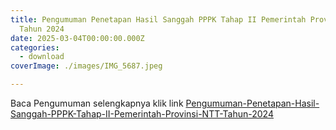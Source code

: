 ```yaml
---
title: Pengumuman Penetapan Hasil Sanggah PPPK Tahap II Pemerintah Provinsi NTT
  Tahun 2024
date: 2025-03-04T00:00:00.000Z
categories:
  - download
coverImage: ./images/IMG_5687.jpeg

---
```


Baca Pengumuman selengkapnya klik link [Pengumuman-Penetapan-Hasil-Sanggah-PPPK-Tahap-II-Pemerintah-Provinsi-NTT-Tahun-2024](https://bkd.nttprov.go.id/web/wp-content/uploads/2025/04/Pengumuman-Penetapan-Hasil-Sanggah-PPPK-Tahap-II-Pemerintah-Provinsi-NTT-Tahun-2024.pdf)
